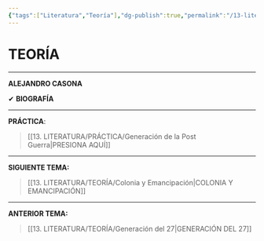 ```yaml
---
{"tags":["Literatura","Teoría"],"dg-publish":true,"permalink":"/13-literatura/teoria/generacion-de-la-post-guerra/","dgPassFrontmatter":true}
---
```


# TEORÍA
---
**ALEJANDRO CASONA**

✔ **BIOGRAFÍA** 


---
**PRÁCTICA**:
>[[13. LITERATURA/PRÁCTICA/Generación de la Post Guerra\|PRESIONA AQUÍ]]

---
**SIGUIENTE TEMA:** 
>[[13. LITERATURA/TEORÍA/Colonia y Emancipación\|COLONIA Y EMANCIPACIÓN]]

---
**ANTERIOR TEMA:** 
>[[13. LITERATURA/TEORÍA/Generación del 27\|GENERACIÓN DEL 27]]

